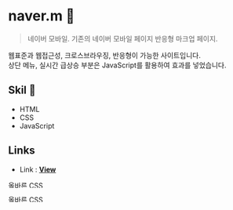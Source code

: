 # naver.m 📱

> 네이버 모바일. 기존의 네이버 모바일 페이지 반응형 마크업 페이지.

웹표준과 웹접근성, 크로스브라우징, 반응형이 가능한 사이트입니다. <br/>
상단 메뉴, 실시간 급상승 부분은 JavaScript를 활용하여 효과를 넣었습니다.

## Skil 📃

- HTML
- CSS
- JavaScript

## Links

- Link : [**View**](https://xururuca9797.github.io/naver.m)


<p>
    <a href="https://css-validator.kldp.org/check/referer">
        <img style="border:0;width:80px;height:15px"
            src="https://css-validator.kldp.org/images/validate/css-green"
            alt="올바른 CSS입니다!" />
    </a>
</p>
  <p>
    <a href="https://css-validator.kldp.org/check/referer">
        <img style="border:0;width:80px;height:15px"
            src="https://css-validator.kldp.org/images/validate/css-blue"
            alt="올바른 CSS입니다!" />
    </a>
</p>
